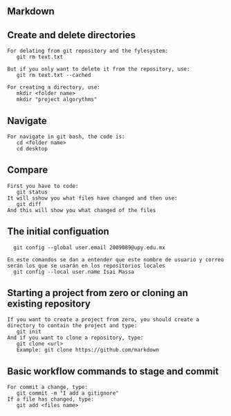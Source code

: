 ## Markdown
## Create and delete directories

    For delating from git repository and the fylesystem:
       git rm text.txt
       
    But if you only want to delete it from the repository, use: 
       git rm text.txt --cached
       
    For creating a directory, use: 
       mkdir <folder name>
       mkdir "project algorythms"
       
## Navigate 

    For navigate in git bash, the code is: 
       cd <folder name>
       cd desktop 
       
## Compare 

    First you have to code: 
       git status
    It will sshow you what files have changed and then use:
       git diff 
    And this will show you what changed of the files
       
## The initial configuation

      git config --global user.email 2009089@upy.edu.mx
    
    En este comandos se dan a entender que este nombre de usuario y correo serán los que se usarán en los repositorios locales
      git config --local user.name Isai Massa
     
## Starting a project from zero or cloning an existing repository

    If you want to create a project from zero, you should create a directory to contain the project and type: 
       git init 
    And if you want to clone a repository, type: 
       git clone <url>
       Example: git clone https://github.com/markdown
## Basic workflow commands to stage and commit 
    For commit a change, type: 
       git commit -m "I add a gitignore"
    If a file has changed, type: 
       git add <files name>
